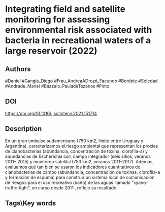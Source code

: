# Integrating field and satellite monitoring for assessing environmental risk associated with bacteria in recreational waters of a large reservoir (2022)
## Authors
#Daniel #Gangia_Diego #Frau_AndreaADrozd_Facundo #Bordete #Soledad #Andrade_Mariel #Bazzalo_PauladeTezanos #Pinto 
## DOI
 https://doi.org/10.1016/j.scitotenv.2021.151714
## Description
En un gran embalse sudamericano (750 km2, límite entre Uruguay y Argentina), caracterizamos el riesgo ambiental que representan los proxies de cianobacterias (abundancia, concentración de toxina, clorofila-a) y abundancias de Escherichia coli, campo integrador (seis sitios, veranos 2011– 2015) y monitoreo satelital (750 km2, veranos 2011–2017). Además, evaluamos qué tan bien se usaron los indicadores cuantitativos de cianobacterias de campo (abundancia, concentración de toxinas, clorofila-a y formación de espuma) para construir un sistema local de comunicación de riesgos para el uso recreativo (baño) de las aguas llamado "cyano-traffic-light", en curso desde 2011 , reflejó su resultado.
## Tags\Key words
# 